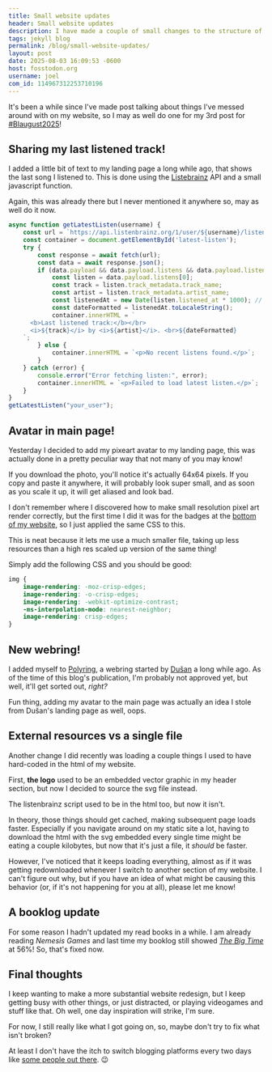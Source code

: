 ```yaml
---
title: Small website updates
header: Small website updates
description: I have made a couple of small changes to the structure of my website, ran into a couple problems, but everything seems fine now
tags: jekyll blog
permalink: /blog/small-website-updates/
layout: post
date: 2025-08-03 16:09:53 -0600
host: fosstodon.org
username: joel
com_id: 114967312253710196
---
```


It's been a while since I've made post talking about things I've messed around with on my website, so I may as well do one for my 3rd post for [#Blaugust2025](/blog/blaugust-2025)!

## Sharing my last listened track!

I added a little bit of text to my landing page a long while ago, that shows the last song I listened to. This is done using the [Listebrainz](https://listenbrainz.org) API and a small javascript function.

Again, this was already there but I never mentioned it anywhere so, may as well do it now.

```js
async function getLatestListen(username) {
	const url = `https://api.listenbrainz.org/1/user/${username}/listens?count=1`;
	const container = document.getElementById('latest-listen');
	try {
		const response = await fetch(url);
		const data = await response.json();
		if (data.payload && data.payload.listens && data.payload.listens.length > 0) {
			const listen = data.payload.listens[0];
			const track = listen.track_metadata.track_name;
			const artist = listen.track_metadata.artist_name;
			const listenedAt = new Date(listen.listened_at * 1000); // Convert timestamp
			const dateFormatted = listenedAt.toLocaleString();
			container.innerHTML = `
	  <b>Last listened track:</b></br>
	  <i>${track}</i> by <i>${artist}</i>. <br>${dateFormatted}
	`;
		} else {
			container.innerHTML = `<p>No recent listens found.</p>`;
		}
	} catch (error) {
		console.error("Error fetching listen:", error);
		container.innerHTML = `<p>Failed to load latest listen.</p>`;
	}
}
getLatestListen("your_user");

```

## Avatar in main page!

Yesterday I decided to add my pixeart avatar to my landing page, this was actually done in a pretty peculiar way that not many of you may know!

If you download the photo, you'll notice it's actually 64x64 pixels. If you copy and paste it anywhere, it will probably look super small, and as soon as you scale it up, it will get aliased and look bad.

I don't remember where I discovered how to make small resolution pixel art render correctly, but the first time I did it was for the badges at the [bottom of my website](#cool-badges), so I just applied the same CSS to this.

This is neat because it lets me use a much smaller file, taking up less resources than a high res scaled up version of the same thing!

Simply add the following CSS and you should be good:

```css
img {
    image-rendering: -moz-crisp-edges;
    image-rendering: -o-crisp-edges;
    image-rendering: -webkit-optimize-contrast;
    -ms-interpolation-mode: nearest-neighbor;
    image-rendering: crisp-edges;
}
```

## New webring!

I added myself to [Polyring](https://polyring.club), a webring started by [Dušan](https://dusanmitrovic.rs/) a long while ago. As of the time of this blog's publication, I'm probably not approved yet, but well, it'll get sorted out, *right?*

Fun thing, adding my avatar to the main page was actually an idea I stole from Dušan's landing page as well, oops.

## External resources vs a single file

Another change I did recently was loading a couple things I used to have hard-coded in the html of my website.

First, **the logo** used to be an embedded vector graphic in my header section, but now I decided to source the svg file instead.

The listenbrainz script used to be in the html too, but now it isn't.

In theory, those things should get cached, making subsequent page loads faster. Especially if you navigate around on my static site a lot, having to download the html with the svg embedded every single time might be eating a couple kilobytes, but now that it's just a file, it *should* be faster.

However, I've noticed that it keeps loading everything, almost as if it was getting redownloaded whenever I switch to another section of my website. I can't figure out why, but if you have an idea of what might be causing this behavior (or, if it's not happening for you at all), please let me know!

## A booklog update

For some reason I hadn't updated my read books in a while. I am already reading *Nemesis Games* and last time my booklog still showed [*The Big Time*](/blog/the-big-time) at 56%! So, that's fixed now.

## Final thoughts

I keep wanting to make a more substantial website redesign, but I keep getting busy with other things, or just distracted, or playing videogames and stuff like that. Oh well, one day inspiration will strike, I'm sure.

For now, I still really like what I got going on, so, maybe don't try to fix what isn't broken?

At least I don't have the itch to switch blogging platforms every two days like [some people out there](https://baty.net). 😉


